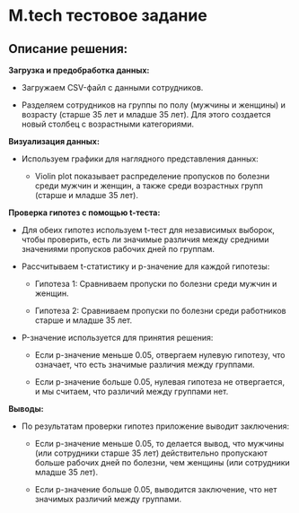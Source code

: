 # M.tech тестовое задание
## Описание решения:

**Загрузка и предобработка данных:**

 - Загружаем CSV-файл с данными сотрудников.
 
 - Разделяем сотрудников на группы по полу (мужчины и женщины) и возрасту (старше 35 лет и младше 35 лет). Для этого создается новый столбец с возрастными категориями.
 
**Визуализация данных:**

 - Используем графики для наглядного представления данных:
 
   - Violin plot показывает распределение пропусков по болезни среди мужчин и женщин, а также среди возрастных групп (старше и младше 35 лет).
   
**Проверка гипотез с помощью t-теста:**

 - Для обеих гипотез используем t-тест для независимых выборок, чтобы проверить, есть ли значимые различия между средними значениями пропусков рабочих дней по группам.
 
 - Рассчитываем t-статистику и p-значение для каждой гипотезы:
 
   - Гипотеза 1: Сравниваем пропуски по болезни среди мужчин и женщин.
   
   - Гипотеза 2: Сравниваем пропуски по болезни среди работников старше и младше 35 лет.
   
 - P-значение используется для принятия решения:
 
   - Если p-значение меньше 0.05, отвергаем нулевую гипотезу, что означает, что есть значимые различия между группами.
   
   - Если p-значение больше 0.05, нулевая гипотеза не отвергается, и мы считаем, что различий между группами нет.
   
**Выводы:**

 - По результатам проверки гипотез приложение выводит заключения:
 
   - Если p-значение меньше 0.05, то делается вывод, что мужчины (или сотрудники старше 35 лет) действительно пропускают больше рабочих дней по болезни, чем женщины (или сотрудники младше 35 лет).
   
   - Если p-значение больше 0.05, выводится заключение, что нет значимых различий между группами.
